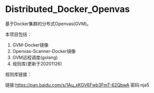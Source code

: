 # Distributed_Docker_Openvas
基于Docker集群的分布式Openvas(GVM)。

本项目包括：

1. GVM-Docker镜像
2. Openvas-Scanner-Docker镜像
3. GVM远程调度(golang)
4. 规则库(更新于20201126) 

规则库链接：

链接:https://pan.baidu.com/s/1Au_xKGV6Fwb3FmT-62QbwA  密码:nja5